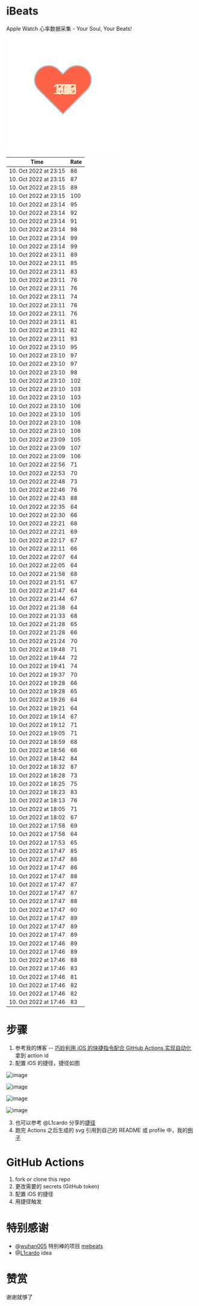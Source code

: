 # iBeats
Apple Watch 心率数据采集 - Your Soul, Your Beats!

![](./files/heart.svg)

<!--START_SECTION:my_heart_rate-->
| Time | Rate | 
 | ---- | ---- | 
| 10. Oct 2022 at 23:15 | 86 |
| 10. Oct 2022 at 23:15 | 87 |
| 10. Oct 2022 at 23:15 | 89 |
| 10. Oct 2022 at 23:15 | 100 |
| 10. Oct 2022 at 23:14 | 95 |
| 10. Oct 2022 at 23:14 | 92 |
| 10. Oct 2022 at 23:14 | 91 |
| 10. Oct 2022 at 23:14 | 98 |
| 10. Oct 2022 at 23:14 | 99 |
| 10. Oct 2022 at 23:14 | 99 |
| 10. Oct 2022 at 23:11 | 89 |
| 10. Oct 2022 at 23:11 | 85 |
| 10. Oct 2022 at 23:11 | 83 |
| 10. Oct 2022 at 23:11 | 76 |
| 10. Oct 2022 at 23:11 | 76 |
| 10. Oct 2022 at 23:11 | 74 |
| 10. Oct 2022 at 23:11 | 76 |
| 10. Oct 2022 at 23:11 | 76 |
| 10. Oct 2022 at 23:11 | 81 |
| 10. Oct 2022 at 23:11 | 82 |
| 10. Oct 2022 at 23:11 | 93 |
| 10. Oct 2022 at 23:10 | 95 |
| 10. Oct 2022 at 23:10 | 97 |
| 10. Oct 2022 at 23:10 | 97 |
| 10. Oct 2022 at 23:10 | 98 |
| 10. Oct 2022 at 23:10 | 102 |
| 10. Oct 2022 at 23:10 | 103 |
| 10. Oct 2022 at 23:10 | 103 |
| 10. Oct 2022 at 23:10 | 106 |
| 10. Oct 2022 at 23:10 | 105 |
| 10. Oct 2022 at 23:10 | 108 |
| 10. Oct 2022 at 23:10 | 108 |
| 10. Oct 2022 at 23:09 | 105 |
| 10. Oct 2022 at 23:09 | 107 |
| 10. Oct 2022 at 23:09 | 106 |
| 10. Oct 2022 at 22:56 | 71 |
| 10. Oct 2022 at 22:53 | 70 |
| 10. Oct 2022 at 22:48 | 73 |
| 10. Oct 2022 at 22:46 | 76 |
| 10. Oct 2022 at 22:43 | 88 |
| 10. Oct 2022 at 22:35 | 64 |
| 10. Oct 2022 at 22:30 | 66 |
| 10. Oct 2022 at 22:21 | 68 |
| 10. Oct 2022 at 22:21 | 69 |
| 10. Oct 2022 at 22:17 | 67 |
| 10. Oct 2022 at 22:11 | 66 |
| 10. Oct 2022 at 22:07 | 64 |
| 10. Oct 2022 at 22:05 | 64 |
| 10. Oct 2022 at 21:58 | 68 |
| 10. Oct 2022 at 21:51 | 67 |
| 10. Oct 2022 at 21:47 | 64 |
| 10. Oct 2022 at 21:44 | 67 |
| 10. Oct 2022 at 21:38 | 64 |
| 10. Oct 2022 at 21:33 | 68 |
| 10. Oct 2022 at 21:28 | 65 |
| 10. Oct 2022 at 21:28 | 66 |
| 10. Oct 2022 at 21:24 | 70 |
| 10. Oct 2022 at 19:48 | 71 |
| 10. Oct 2022 at 19:44 | 72 |
| 10. Oct 2022 at 19:41 | 74 |
| 10. Oct 2022 at 19:37 | 70 |
| 10. Oct 2022 at 19:28 | 66 |
| 10. Oct 2022 at 19:28 | 65 |
| 10. Oct 2022 at 19:26 | 64 |
| 10. Oct 2022 at 19:21 | 64 |
| 10. Oct 2022 at 19:14 | 67 |
| 10. Oct 2022 at 19:12 | 71 |
| 10. Oct 2022 at 19:05 | 71 |
| 10. Oct 2022 at 18:59 | 68 |
| 10. Oct 2022 at 18:56 | 66 |
| 10. Oct 2022 at 18:42 | 84 |
| 10. Oct 2022 at 18:32 | 87 |
| 10. Oct 2022 at 18:28 | 73 |
| 10. Oct 2022 at 18:25 | 75 |
| 10. Oct 2022 at 18:23 | 83 |
| 10. Oct 2022 at 18:13 | 76 |
| 10. Oct 2022 at 18:05 | 71 |
| 10. Oct 2022 at 18:02 | 67 |
| 10. Oct 2022 at 17:58 | 69 |
| 10. Oct 2022 at 17:58 | 64 |
| 10. Oct 2022 at 17:53 | 65 |
| 10. Oct 2022 at 17:47 | 85 |
| 10. Oct 2022 at 17:47 | 86 |
| 10. Oct 2022 at 17:47 | 86 |
| 10. Oct 2022 at 17:47 | 88 |
| 10. Oct 2022 at 17:47 | 87 |
| 10. Oct 2022 at 17:47 | 87 |
| 10. Oct 2022 at 17:47 | 88 |
| 10. Oct 2022 at 17:47 | 90 |
| 10. Oct 2022 at 17:47 | 89 |
| 10. Oct 2022 at 17:47 | 89 |
| 10. Oct 2022 at 17:47 | 89 |
| 10. Oct 2022 at 17:46 | 89 |
| 10. Oct 2022 at 17:46 | 89 |
| 10. Oct 2022 at 17:46 | 88 |
| 10. Oct 2022 at 17:46 | 83 |
| 10. Oct 2022 at 17:46 | 81 |
| 10. Oct 2022 at 17:46 | 82 |
| 10. Oct 2022 at 17:46 | 82 |
| 10. Oct 2022 at 17:46 | 83 |

<!--END_SECTION:my_heart_rate-->

# 步骤
1. 参考我的博客 -- [巧妙利用 iOS 的快捷指令配合 GitHub Actions 实现自动化](https://github.com/yihong0618/gitblog/issues/198) 拿到 action id
2. 配置 iOS 的捷径，捷径如图

![image](https://user-images.githubusercontent.com/15976103/122154218-0db0b480-ce97-11eb-93bb-5aec07c558dc.png)

![image](https://user-images.githubusercontent.com/15976103/122154236-186b4980-ce97-11eb-8e4b-70551a0391ae.png)

![image](https://user-images.githubusercontent.com/15976103/122154268-2d47dd00-ce97-11eb-902e-3acf292265a9.png)

![image](https://user-images.githubusercontent.com/15976103/122174055-fa144680-ceb4-11eb-9be2-3eb83cd516f7.png)

3. 也可以参考 @L1cardo 分享的[捷径](https://www.icloud.com/shortcuts/6ab6047b459c41ad822ad6b94b1c03d4)
4. 跑完 Actions 之后生成的 svg 引用到自己的 README 或 profile 中，我的[例子](https://github.com/yihong0618) 

# GitHub Actions

1. fork or clone this repo
2. 更改需要的 secrets (GitHub token)
3. 配置 iOS 的捷径
4. 用捷径触发

# 特别感谢
- @[wuhan005](https://github.com/wuhan005) 特别棒的项目 [mebeats](https://github.com/wuhan005/mebeats)
- @[L1cardo](https://github.com/L1cardo) idea

# 赞赏
谢谢就够了
